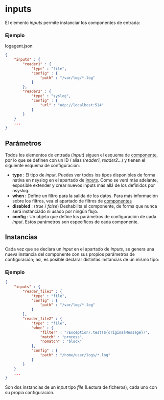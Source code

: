 # inputs

El elemento *inputs* permite instanciar los componentes de entrada:

### Ejemplo

logagent.json
```json
{
	"inputs" : {
		"reader1" : {
			"type" : "file",
			"config" : {
				"path" : "/var/log/*.log"
			}
		},
		"reader2" : {
			"type" : "syslog",
			"config" : {
				"url" : "udp://localhost:514"
			}
		}
	}
	...
}
```

## Parámetros

Todos los elementos de entrada (*input*) siguen el esquema de [componente](./components), por lo que se definen con un ID / alias (*reader1*, *reader2*...) y tienen el siguiente esquema de configuración:

* **type** : El tipo de *input*. Puedes ver todos los tipos disponibles de forma nativa en nsyslog en el apartado de [inputs](../inputs/index). Como se verá más adelante, esposible extender y crear nuevos inputs más allá de los definidos por nsyslog.
* **when** : Define un filtro para la salida de los datos. Para más información sobre los filtros, vea el apartado de filtros de [componentes](./components)
* **disabled** : (*true* / *false*) Deshabilita el componente, de forma que nunca será instanciado ni usado por ningún flujo.
* **config** : Un objeto que define los parámetros de configuración de cada *input*. Estos parámetros son específicos de cada componente.

## Instancias

Cada vez que se declara un *input* en el apartado de *inputs*, se genera una nueva instancia del componente con sus propios parámetros de configuración; así, es posible declarar distintas instancias de un mismo tipo:

### Ejemplo
```json
{
	"inputs" : {
		"reader_file1" : {
			"type" : "file",
			"config" : {
				"path" : "/var/log/*.log"
			}
		},
		"reader_file2" : {
			"type" : "file",
			"when" : {
				"filter" : "/Exception/.test(${originalMessage})",
				"match" : "process",
				"nomatch" : "block"
			},
			"config" : {
				"path" : "/home/user/logs/*.log"
			}
		}
	}
	...
}
```

Son dos instancias de un *input* tipo *file* (Lectura de ficheros), cada uno con su propia configuración.
